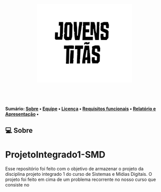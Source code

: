 <br>
<div align="center" name="inicio">
  <a href="*"><img title="OsJovensTitans" src="img/IdentidadeDaEquipe.jpg" style="width: 300px;" /></a>
</div>
<br><br
######Keywords: Projeto Integrado - Equipe Os Jovens Titans - Sistemas e Mídias Digitais - Universidade Federal do Ceará
<br><br>
<h4>
  Sumário: 
 <a href="#sobre">Sobre</a> • 
 <a href="#equipe">Equipe</a> • 
 <a href="#license">Licença</a> • 
 <a href="#requisitos">Requisitos funcionais</a> •
 <a href="#documento">Relatório e Apresentação</a> •
</h4>

<a name="sobre"></a>

## :computer: Sobre

# ProjetoIntegrado1-SMD
Esse repositório foi feito com o objetivo de armazenar o projeto da disciplina projeto integrado 1 do curso de Sistemas e Mídias Digitais. O projeto foi feito em cima de um problema recorrente no nosso curso que consiste no 
